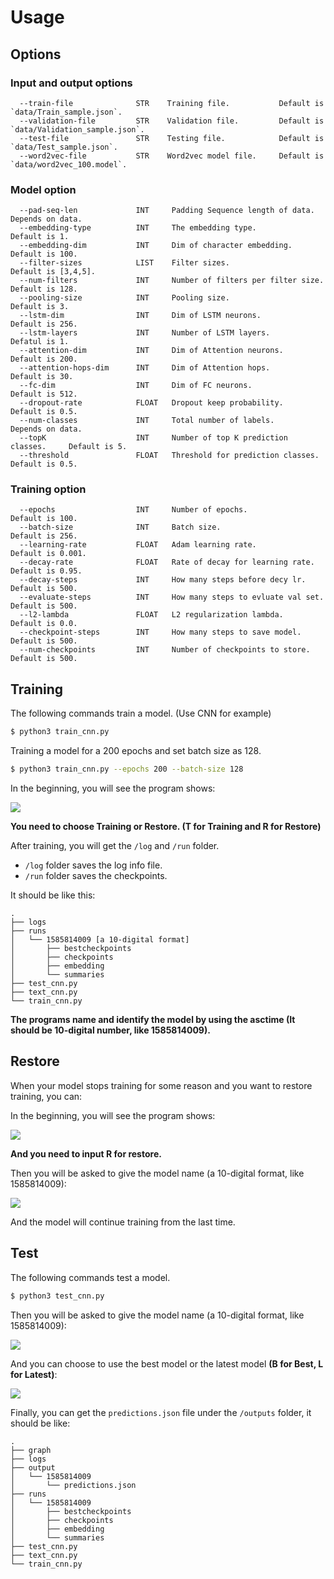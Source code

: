 # Usage

## Options

### Input and output options

```
  --train-file              STR    Training file.      		Default is `data/Train_sample.json`.
  --validation-file         STR    Validation file.      	Default is `data/Validation_sample.json`.
  --test-file               STR    Testing file.       		Default is `data/Test_sample.json`.
  --word2vec-file           STR    Word2vec model file.		Default is `data/word2vec_100.model`.
```

### Model option

```
  --pad-seq-len             INT     Padding Sequence length of data.        Depends on data.
  --embedding-type          INT     The embedding type.                     Default is 1.
  --embedding-dim           INT     Dim of character embedding.             Default is 100.
  --filter-sizes            LIST    Filter sizes.                           Default is [3,4,5].
  --num-filters             INT     Number of filters per filter size.      Default is 128.  
  --pooling-size            INT     Pooling size.                           Default is 3.
  --lstm-dim                INT     Dim of LSTM neurons.                    Default is 256.
  --lstm-layers             INT     Number of LSTM layers.                  Defatul is 1.
  --attention-dim           INT     Dim of Attention neurons.               Default is 200.
  --attention-hops-dim      INT     Dim of Attention hops.                  Default is 30.
  --fc-dim                  INT     Dim of FC neurons.                      Default is 512.
  --dropout-rate            FLOAT   Dropout keep probability.               Default is 0.5.
  --num-classes             INT     Total number of labels.                 Depends on data.
  --topK                    INT     Number of top K prediction classes.     Default is 5.
  --threshold               FLOAT   Threshold for prediction classes.       Default is 0.5.
```

### Training option

```
  --epochs                  INT     Number of epochs.                       Default is 100.
  --batch-size              INT     Batch size.                             Default is 256.
  --learning-rate           FLOAT   Adam learning rate.                     Default is 0.001.
  --decay-rate              FLOAT   Rate of decay for learning rate.        Default is 0.95.
  --decay-steps             INT     How many steps before decy lr.          Default is 500.
  --evaluate-steps          INT     How many steps to evluate val set.      Default is 500.
  --l2-lambda               FLOAT   L2 regularization lambda.               Default is 0.0.
  --checkpoint-steps        INT     How many steps to save model.           Default is 500.
  --num-checkpoints         INT     Number of checkpoints to store.         Default is 500.
```

## Training

The following commands train a model. (Use CNN for example)

```bash
$ python3 train_cnn.py
```

Training a model for a 200 epochs and set batch size as 128.

```bash
$ python3 train_cnn.py --epochs 200 --batch-size 128
```

In the beginning, you will see the program shows:

![](https://live.staticflickr.com/65535/49726025868_da2759aaea_o.png)

**You need to choose Training or Restore. (T for Training and R for Restore)**

After training, you will get the `/log` and  `/run` folder.

- `/log` folder saves the log info file.
- `/run` folder saves the checkpoints.

It should be like this:

```text
.
├── logs
├── runs
│   └── 1585814009 [a 10-digital format]
│       ├── bestcheckpoints
│       ├── checkpoints
│       ├── embedding
│       └── summaries
├── test_cnn.py
├── text_cnn.py
└── train_cnn.py
```

**The programs name and identify the model by using the asctime (It should be 10-digital number, like 1585814009).** 

## Restore

When your model stops training for some reason and you want to restore training, you can:

In the beginning, you will see the program shows:

![](https://live.staticflickr.com/65535/49726620511_f2e3abdfac_o.png)

**And you need to input R for restore.**

Then you will be asked to give the model name (a 10-digital format, like 1585814009):

![](https://live.staticflickr.com/65535/49726066673_1732b92b96_o.png)

And the model will continue training from the last time.

## Test

The following commands test a model.

```bash
$ python3 test_cnn.py
```

Then you will be asked to give the model name (a 10-digital format, like 1585814009):

![](https://live.staticflickr.com/65535/49726643681_25f83b405e_o.png)

And you can choose to use the best model or the latest model **(B for Best, L for Latest)**:

![](https://live.staticflickr.com/65535/49726644721_b552318c16_o.png)

Finally, you can get the `predictions.json` file under the `/outputs`  folder, it should be like:

```text
.
├── graph
├── logs
├── output
│   └── 1585814009
│       └── predictions.json
├── runs
│   └── 1585814009
│       ├── bestcheckpoints
│       ├── checkpoints
│       ├── embedding
│       └── summaries
├── test_cnn.py
├── text_cnn.py
└── train_cnn.py
```


